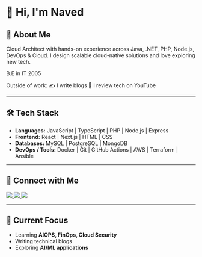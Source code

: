 # 👋 Hi, I'm Naved

## 🚀 About Me
Cloud Architect with hands-on experience across Java, .NET, PHP, Node.js, DevOps & Cloud.
I design scalable cloud-native solutions and love exploring new tech.

B.E in IT 2005

Outside of work:
✍️ I write blogs
🎥 I review tech on YouTube

---

## 🛠️ Tech Stack
- **Languages:** JavaScript | TypeScript | PHP | Node.js | Express
- **Frontend:** React | Next.js | HTML | CSS   
- **Databases:** MySQL | PostgreSQL | MongoDB  
- **DevOps / Tools:** Docker | Git | GitHub Actions | AWS | Terraform | Ansible  

---

## 🤝 Connect with Me
<p>
  <a href="https://www.linkedin.com/in/sayednaweedrizvi/" target="_blank">
    <img src="https://img.shields.io/badge/LinkedIn-0077B5?style=for-the-badge&logo=linkedin&logoColor=white"/>
  </a>
  <a href="https://dev.to/navedrizv" target="_blank">
    <img src="https://img.shields.io/badge/Dev.to-0A0A0A?style=for-the-badge&logo=devdotto&logoColor=white"/>
  </a>
  <a href="https://www.youtube.com/c/SayedNaweedRizvi" target="_blank">
  <img src="https://img.shields.io/badge/YouTube-FF0000?style=for-the-badge&logo=youtube&logoColor=white"/>
</a>

</p>

---

## 🌱 Current Focus
- Learning **AIOPS, FinOps, Cloud Security**
- Writing technical blogs
- Exploring **AI/ML applications**



